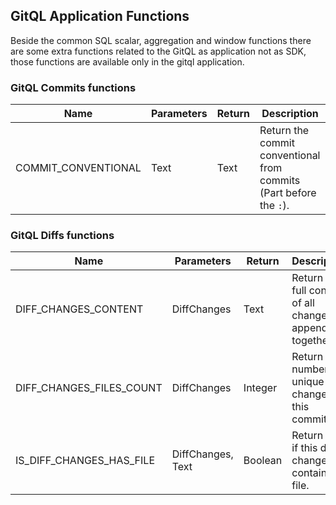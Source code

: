 ## GitQL Application Functions

Beside the common SQL scalar, aggregation and window functions there are some extra functions related to the GitQL as application not as SDK,
those functions are available only in the gitql application.

### GitQL Commits functions

| Name                | Parameters | Return | Description                                                        |
| ------------------- | ---------- | ------ | ------------------------------------------------------------------ |
| COMMIT_CONVENTIONAL | Text       | Text   | Return the commit conventional from commits (Part before the `:`). |

### GitQL Diffs functions

| Name                     | Parameters        | Return  | Description                                               |
| ------------------------ | ----------------- | ------- | --------------------------------------------------------- |
| DIFF_CHANGES_CONTENT     | DiffChanges       | Text    | Return the full content of all changes appended together. |
| DIFF_CHANGES_FILES_COUNT | DiffChanges       | Integer | Return number of unique files changes in this commit.     |
| IS_DIFF_CHANGES_HAS_FILE | DiffChanges, Text | Boolean | Return true if this diff changes contains file.           |
